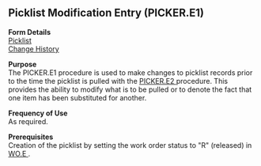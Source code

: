 ##  Picklist Modification Entry (PICKER.E1)

<PageHeader />

**Form Details**  
[ Picklist ](PICKER-E1-1/README.md)   
[ Change History ](PICKER-E1-2/README.md)   

**Purpose**  
The PICKER.E1 procedure is used to make changes to picklist records prior to the time the picklist is pulled with the [ PICKER.E2 ](../PICKER-E2/README.md) procedure. This provides the ability to modify what is to be pulled or to denote the fact that one item has been substituted for another. 

**Frequency of Use**  
As required.

**Prerequisites**  
Creation of the picklist by setting the work order status to "R" (released) in [ WO.E ](../WO-E/README.md) . 

<badge text= "Version 8.10.57" vertical="middle" />

<PageFooter />